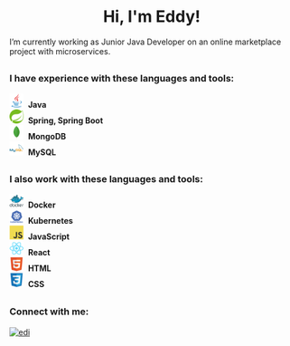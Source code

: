 # <h1 align="center">Hi, I'm Eddy!</h1>

I’m currently working as Junior Java Developer on an online marketplace project with microservices.

## <h3 align="left">I have experience with these languages and tools:</h3>

<div>
  <span>
    <img src="https://github.com/devicons/devicon/blob/master/icons/java/java-original.svg" title="Java" alt="Java" width="25" height="25"/>&nbsp;
  </span>
  <span style="font-weight:bold">Java</span><br/>
  <span>
    <img src="https://github.com/devicons/devicon/blob/master/icons/spring/spring-original.svg" title="Spring" alt="Spring" width="25" height="25"/>&nbsp;
  </span>
 <span style="font-weight:bold">Spring, Spring Boot</span><br/>
  <span>
    <img src="https://github.com/devicons/devicon/blob/master/icons/mongodb/mongodb-original.svg" title="Mongo"  alt="MongoDB" width="25" height="25"/>&nbsp;
  </span>
  <span style="font-weight:bold">MongoDB</span><br/>
  <span>
    <img src="https://github.com/devicons/devicon/blob/master/icons/mysql/mysql-original-wordmark.svg" title="MySQL"  alt="MySQL" width="25" height="25"/>&nbsp; 
  </span>
 <span style="font-weight:bold">MySQL</span><br/>
</div>

## <h3 align="left">I also work with these languages and tools:</h3>

<div>   
  <span>
    <img src="https://github.com/devicons/devicon/blob/master/icons/docker/docker-original-wordmark.svg" title="Docker" alt="Docker" width="25" height="25"/>&nbsp;
  </span>
 <span style="font-weight:bold">Docker</span><br/>
  <span>
      <img src="https://github.com/devicons/devicon/blob/master/icons/kubernetes/kubernetes-plain-wordmark.svg" title="Kubernetes"  alt="Kubernetes" width="25" height="25"/>&nbsp;
  </span>
  <span style="font-weight:bold">Kubernetes</span><br/>
  <span>
      <img src="https://github.com/devicons/devicon/blob/master/icons/javascript/javascript-original.svg" title="JavaScript" alt="JavaScript" width="25" height="25"/>&nbsp;
  </span>
 <span style="font-weight:bold">JavaScript</span><br/>
  <span>
      <img src="https://github.com/devicons/devicon/blob/master/icons/react/react-original.svg" title="React" alt="React" width="25" height="25"/>&nbsp;
  </span>
  <span style="font-weight:bold">React</span><br/>
  <span>
      <img src="https://github.com/devicons/devicon/blob/master/icons/html5/html5-original.svg" title="HTML5" alt="HTML" width="25 height="25"/>&nbsp;
  </span>
  <span style="font-weight:bold">HTML</span><br/>
  <span>
      <img src="https://github.com/devicons/devicon/blob/master/icons/css3/css3-original.svg"  title="CSS3" alt="CSS" width="25" height="25"/>&nbsp;
  </span>
  <span style="font-weight:bold">CSS</span><br/>
   
</div>

## <h3 align="left">Connect with me:</h3>
<p align="left">
<a href="https://www.linkedin.com/in/edu%C3%A1rd-katyi-b1a75680/" target="blank"><img align="center" src="https://raw.githubusercontent.com/rahuldkjain/github-profile-readme-generator/master/src/images/icons/Social/linked-in-alt.svg" alt="edi" height="30" width="40" /></a>
</p>
